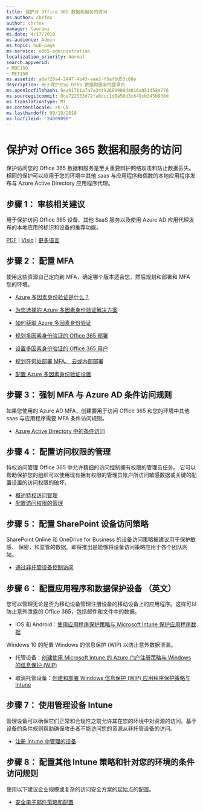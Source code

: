 ```yaml
---
title: 保护对 Office 365 数据和服务的访问
ms.author: chrfox
author: chrfox
manager: laurawi
ms.date: 4/17/2018
ms.audience: Admin
ms.topic: hub-page
ms.service: o365-administration
localization_priority: Normal
search.appverid:
- MOE150
- MET150
ms.assetid: a6ef28a4-2447-4b43-aae2-f5af6d53c68e
description: 用于保护访问 O365 数据和服务的登录页
ms.openlocfilehash: 6ea617b1a7a7a34492689908d4816a851d58e776
ms.sourcegitcommit: 0ce722533d72fa8dcc1d8a58d3c649cb345b938d
ms.translationtype: MT
ms.contentlocale: zh-CN
ms.lasthandoff: 09/19/2018
ms.locfileid: "24009098"
---
```

# <a name="protect-access-to-data-and-services-in-office-365"></a>保护对 Office 365 数据和服务的访问

保护访问您的 Office 365 数据和服务是至关重要辩护网络攻击和防止数据丢失。相同的保护可以应用于您的环境中其他 saas 与应用程序和偶数的本地应用程序发布与 Azure Active Directory 应用程序代理。
  
## <a name="step-1-review-recommendations"></a>步骤 1： 审核相关建议

用于保护访问 Office 365 设备、其他 SaaS 服务以及使用 Azure AD 应用代理发布的本地应用的标识和设备的推荐功能。
  
[PDF](https://go.microsoft.com/fwlink/p/?linkid=841656) | [Visio](https://go.microsoft.com/fwlink/p/?linkid=841657) | [更多语言](https://www.microsoft.com/download/details.aspx?id=55032)
  
## <a name="step-2-configure-mfa"></a>步骤 2： 配置 MFA

使用这些资源自己定向到 MFA，确定哪个版本适合您，然后规划和部署和 MFA 您的环境。
  
- [Azure 多因素身份验证是什么？](https://docs.microsoft.com/azure/multi-factor-authentication/multi-factor-authentication)
    
- [为您选择的 Azure 多因素身份验证解决方案](https://docs.microsoft.com/azure/multi-factor-authentication/multi-factor-authentication-get-started)
    
- [如何获取 Azure 多因素身份验证](https://docs.microsoft.com/azure/multi-factor-authentication/multi-factor-authentication-versions-plans)
    
- [规划多因素身份验证的 Office 365 部署](https://support.office.com/article/043807b2-21db-4d5c-b430-c8a6dee0e6ba)
    
- [设置多因素身份验证的 Office 365 用户](https://support.office.com/article/8f0454b2-f51a-4d9c-bcde-2c48e41621c6)
    
- [规划在何处部署 MFA、 云或内部部署](https://docs.microsoft.com/azure/multi-factor-authentication/multi-factor-authentication-get-started)
    
- [配置 Azure 多因素身份验证设置](https://docs.microsoft.com/azure/multi-factor-authentication/multi-factor-authentication-whats-next)
    
## <a name="step-3-enforce-mfa-with-azure-ad-conditional-access-rules"></a>步骤 3： 强制 MFA 与 Azure AD 条件访问规则

如果您使用的 Azure AD MFA，创建要用于访问 Office 365 和您的环境中其他 saas 与应用程序需要 MFA 条件访问规则。
  
- [Azure Active Directory 中的条件访问](https://docs.microsoft.com/azure/active-directory/active-directory-conditional-access-azure-portal)
    
## <a name="step-4-configure-privileged-access-management"></a>步骤 4： 配置访问权限的管理

特权访问管理 Office 365 中允许精细的访问控制拥有权限的管理员任务。 它可以帮助保护您的组织可以使用现有拥有权限的管理员帐户所访问敏感数据或关键的配置设置的访问权限的破坏。

- [概述特权访问管理](privileged-access-managment-overview.md)
- [配置访问权限的管理](privileged-access-management-configuration.md)

## <a name="step-5-configure-sharepoint-device-access-policies"></a>步骤 5： 配置 SharePoint 设备访问策略

SharePoint Online 和 OneDrive for Business 的设备访问策略被建议用于保护敏感、 保密，和监管的数据。即将推出是能够将设备访问策略应用于各个团队网站。
  
- [通过非托管设备控制访问](https://support.office.com/article/Control-access-from-unmanaged-devices-5ae550c4-bd20-4257-847b-5c20fb053622?ui=en-US&amp;rs=en-US&amp;ad=US)
    
## <a name="step-6-configure-app-and-data-protection-for-devices"></a>步骤 6： 配置应用程序和数据保护设备 （英文）

您可以管理无论是否为移动设备管理注册设备的移动设备上的应用程序。这样可以防止意外泄露的 Office 365，包括邮件和文件中的数据。
  
- IOS 和 Android：[使用应用程序保护策略与 Microsoft Intune 保护应用程序数据](https://docs.microsoft.com/intune-classic/deploy-use/protect-app-data-using-mobile-app-management-policies-with-microsoft-intune)
    
Windows 10 的配置 Windows 的信息保护 (WIP) 以防止意外数据泄漏。
  
- 托管设备：[创建使用 Microsoft Intune 的 Azure 门户注册策略与 Windows 的信息保护 (WIP)](https://docs.microsoft.com/windows/threat-protection/windows-information-protection/create-wip-policy-using-intune-azure)
    
- 取消托管设备：[创建和部署 Windows 信息保护 (WIP) 应用程序保护策略与 Intune](https://docs.microsoft.com/intune/windows-information-protection-policy-create)
    
## <a name="step-7-manage-devices-with-intune"></a>步骤 7： 使用管理设备 Intune

管理设备可以确保它们正常和合规性之前允许其在您的环境中对资源的访问。基于设备的条件规则帮助确保攻击者不能访问您的资源从非托管设备的访问。
  
- [注册 Intune 中管理的设备](https://docs.microsoft.com/intune-classic/deploy-use/enroll-devices-in-microsoft-intune)
    
## <a name="step-8-configure-additional-intune-policies-and-conditional-access-rules-for-your-environment"></a>步骤 8： 配置其他 Intune 策略和针对您的环境的条件访问规则

使用以下建议企业规模或复杂的访问安全方案的起始点的配置。
  
- [安全电子邮件策略和配置](https://docs.microsoft.com/azure/active-directory/secure-email-introduction)
    

